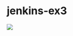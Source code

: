 # jenkins-ex3
<a href='http://54.153.9.235:8080/job/ex3/'><img src='http://54.153.9.235:8080/buildStatus/icon?job=ex3'></a>
